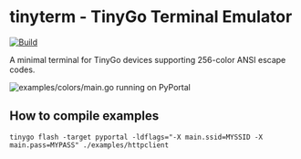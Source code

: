 # tinyterm - TinyGo Terminal Emulator

[![Build](https://github.com/tinygo-org/tinyterm/actions/workflows/build.yml/badge.svg?branch=dev)](https://github.com/tinygo-org/tinyterm/actions/workflows/build.yml)

A minimal terminal for TinyGo devices supporting 256-color ANSI escape codes.

![examples/colors/main.go running on PyPortal](/examples/colors/pyportal_256color.png?raw=true)

## How to compile examples

```
tinygo flash -target pyportal -ldflags="-X main.ssid=MYSSID -X main.pass=MYPASS" ./examples/httpclient
```

